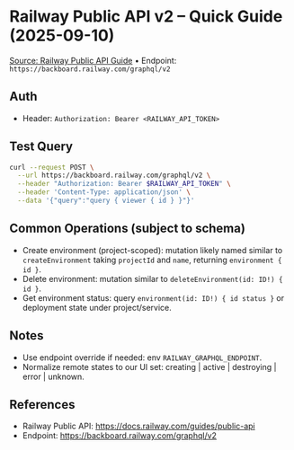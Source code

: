 # Railway Public API v2 – Quick Guide (2025-09-10)

[Source: Railway Public API Guide](https://docs.railway.com/guides/public-api) • Endpoint: `https://backboard.railway.com/graphql/v2`

## Auth
- Header: `Authorization: Bearer <RAILWAY_API_TOKEN>`

## Test Query
```bash
curl --request POST \
  --url https://backboard.railway.com/graphql/v2 \
  --header "Authorization: Bearer $RAILWAY_API_TOKEN" \
  --header 'Content-Type: application/json' \
  --data '{"query":"query { viewer { id } }"}'
```

## Common Operations (subject to schema)
- Create environment (project-scoped): mutation likely named similar to `createEnvironment` taking `projectId` and `name`, returning `environment { id }`.
- Delete environment: mutation similar to `deleteEnvironment(id: ID!) { id }`.
- Get environment status: query `environment(id: ID!) { id status }` or deployment state under project/service.

## Notes
- Use endpoint override if needed: env `RAILWAY_GRAPHQL_ENDPOINT`.
- Normalize remote states to our UI set: creating | active | destroying | error | unknown.

## References
- Railway Public API: https://docs.railway.com/guides/public-api
- Endpoint: https://backboard.railway.com/graphql/v2

